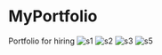 # MyPortfolio
Portfolio for hiring
![s1](https://github.com/Yashu711/MyPortfolio/assets/143075433/95104bab-13bb-4837-ac2d-b95e08d22958)
![s2](https://github.com/Yashu711/MyPortfolio/assets/143075433/344db5a0-6f09-4fc3-ab17-e9a484945834)
![s3](https://github.com/Yashu711/MyPortfolio/assets/143075433/e472e6eb-906a-4612-9a55-63845b3ef8eb)
![s5](https://github.com/Yashu711/MyPortfolio/assets/143075433/ff2a6b67-1e23-4ee5-9130-fc37d2c694ad)

